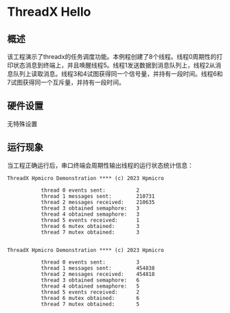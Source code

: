 # ThreadX Hello

## 概述

该工程演示了threadx的任务调度功能。本例程创建了8个线程。线程0周期性的打印状态消息到终端上，并且唤醒线程5。线程1发送数据到消息队列上，线程2从消息队列上读取消息。线程3和4试图获得同一个信号量，并持有一段时间。线程6和7试图获得同一个互斥量，并持有一段时间。

## 硬件设置

无特殊设置

## 运行现象

当工程正确运行后，串口终端会周期性输出线程的运行状态统计信息：
```console
ThreadX Hpmicro Demonstration **** (c) 2023 Hpmicro

           thread 0 events sent:          2
           thread 1 messages sent:        210731
           thread 2 messages received:    210635
           thread 3 obtained semaphore:   3
           thread 4 obtained semaphore:   3
           thread 5 events received:      1
           thread 6 mutex obtained:       3
           thread 7 mutex obtained:       3


ThreadX Hpmicro Demonstration **** (c) 2023 Hpmicro

           thread 0 events sent:          3
           thread 1 messages sent:        454838
           thread 2 messages received:    454818
           thread 3 obtained semaphore:   6
           thread 4 obtained semaphore:   5
           thread 5 events received:      2
           thread 6 mutex obtained:       6
           thread 7 mutex obtained:       5
```
